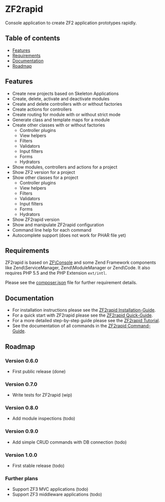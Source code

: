 # ZF2rapid

Console application to create ZF2 application prototypes rapidly.

## Table of contents

 * [Features](#features)
 * [Requirements](#requirements)
 * [Documentation](#documentation)
 * [Roadmap](#roadmap)

## Features

 * Create new projects based on Skeleton Applications
 * Create, delete, activate and deactivate modules
 * Create and delete controllers with or without factories
 * Create actions for controllers
 * Create routing for module with or without strict mode
 * Generate class and template maps for a module
 * Create other classes with or without factories
   * Controller plugins
   * View helpers
   * Filters
   * Validators
   * Input filters
   * Forms
   * Hydrators
 * Show modules, controllers and actions for a project
 * Show ZF2 version for a project
 * Show other classes for a project
   * Controller plugins
   * View helpers
   * Filters
   * Validators
   * Input filters
   * Forms
   * Hydrators
 * Show ZF2rapid version
 * Show and manipulate ZF2rapid configuration
 * Command line help for each command
 * Autocomplete support (does not work for PHAR file yet)

## Requirements

ZF2rapid is based on [ZF\Console](https://github.com/zfcampus/zf-console) and 
some Zend Framework components like Zend\ServiceManager, Zend\ModuleManager 
or Zend\Code. It also requires PHP 5.5 and the PHP Extension `ext/intl`.  

Please see the [composer.json](composer.json) file for further requirement 
details.

## Documentation

 * For installation instructions please see the [ZF2rapid Installation-Guide](docs/installation.md).
 * For a quick start with ZF2rapid please see the [ZF2rapid Quick-Guide](docs/quick-guide.md).
 * For a more detailed step-by-step guide please see the [ZF2rapid Tutorial](docs/tutorial-create-project.md).
 * See the documentation of all commands in the [ZF2rapid Command-Guide](docs/command-guide.md).

## Roadmap

### Version 0.6.0

* First public release (done)

### Version 0.7.0

* Write tests for ZF2rapid (wip)

### Version 0.8.0

* Add module inspections (todo)

### Version 0.9.0

* Add simple CRUD commands with DB connection (todo)

### Version 1.0.0

* First stable release (todo)

### Further plans

* Support ZF3 MVC applications (todo)
* Support ZF3 middleware applications (todo)